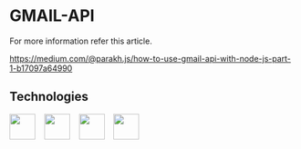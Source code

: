 # GMAIL-API

For more information refer this article.

https://medium.com/@parakh.js/how-to-use-gmail-api-with-node-js-part-1-b17097a64990

## Technologies

<p float="left">
    <img src="https://simpleicons.org/icons/javascript.svg" width="45px">&nbsp&nbsp&nbsp
    <img src="https://simpleicons.org/icons/node-dot-js.svg" width="45px">&nbsp&nbsp&nbsp
    <img src="https://simpleicons.org/icons/gmail.svg" width="45px">&nbsp&nbsp&nbsp
    <img src="https://simpleicons.org/icons/google.svg" width="45px">&nbsp&nbsp&nbsp
</p>
